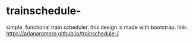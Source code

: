 # trainschedule-
simple, functional train scheduler.
this design is made with bootstrap.
link: https://arianaromero.github.io/trainschedule-/
